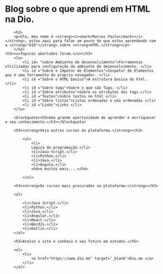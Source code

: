 <!DOCTYPE html>
<html lang="pt-br">
<head>
    <meta charset="UTF-8">
    <meta http-equiv="X-UA-Compatible" content="IE=edge">
    <meta name="viewport" content="width=device-width, initial-scale=1.0">
    <title>Meu Desafio em html Dio.</title>
</head>
<body>
    <h1>Blog sobre o que aprendi em HTML na Dio.</h1>
    
        <h2>
        <p>Ola, meu nome é <strong><i><mark>Marcos Paulo</mark></i></strong>, estou aqui para falar um pouco do que estou aprendendo com a <strong>"DIO"</strong> sobre <strong>HTML.</strong></p>
        </h2>
    <h3><u>Topicos abortados foram.</u></h3>
        <lu>
            <li id= "sobre Ambiente de desenvolvimento">Ferramentas ultilizadas para configuração do ambiente de desenvolvimento. </li>
            <li id ="Sobre o Impetor de Elementos">Inspetor de Elementos que é uma ferramenta do proprio navegador. </li>
            <li id ="Sobre o HTML basico">A estrutura basica do html. </li>
            <li id ="Sobre tags">Sobre o que são Tags. </li>
            <li id ="Sobre atributos">Sobre os atributos das tags.</li>
            <li id ="Textos">Sobre textos no html </li>
            <li id ="Sobre listas">Listas ordenadas e não ordenadas </li>
            <li id ="Links">Links </li>
        </lu>

        <blockquote><h3>Uma grande oportunidade de aprender e enrriquecer o seu conhecimento.</h3></blockquote>

        <h3><strong>Veja outros cursos da plataforma.</strong></h3>

            <ul>
                <li>
                Lógica de programação.</li>
                <li>Java Script.</li>
                <li>Python.</li>
                <li>Java.</li>
                <li>Angula.</li>
                <h4>e muitos mais....</h4>
                              
            </ul>

        <h3><strong>Os cursos mais procurados na plataforma:</strong></h3>
        
        <ol>
            
            <li>Java Script.</li>
            <li>Python.</li>
            <li>Java.</li>
            <li>Angular.</li>
            <li>React.</li>
            <li>NordJs.</li>
            <li>Kotlin.</li>                         
        </ol>

        <h5>Acesse o site e conheca o seu futuro em estudos.</h5>

        <ul>
            <li>
                <a href="https://www.dio.me" target="_blank">Dio.me </a>          
            </li>                          
        </ul>

</body>
</html>
